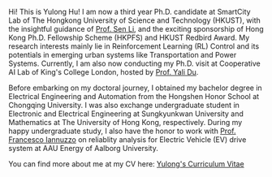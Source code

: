 Hi! This is Yulong Hu! I am now a third year Ph.D. candidate at SmartCity Lab of The Hongkong University of Science and Technology (HKUST), with the insightful guidance of [Prof. Sen Li](https://seng.hkust.edu.hk/about/people/faculty/sen-li), and the exciting sponsorship of Hong Kong Ph.D. Fellowship Scheme (HKPFS) and HKUST Redbird Award. My research interests mainly lie in Reinforcement Learning (RL) Control and its potentials in emerging urban systems like Transportation and Power Systems. Currently, I am also now conducting my Ph.D. visit at Cooperative AI Lab of King's College London, hosted by [Prof. Yali Du](https://www.kcl.ac.uk/people/yali-du).

Before embarking on my doctoral journey, I obtained my bachelor degree in Electrical Engineering and Automation from the Hongshen Honor School at Chongqing University. I was also exchange undergraduate student in Electronic and Electrical Engineering at Sungkyunkwan University and Mathematics at The University of Hong Kong, respectively. During my happy undergraduate study, I also have the honor to work with [Prof. Francesco Iannuzzo](https://vbn.aau.dk/en/persons/127149) on reliablity analysis for Electric Vehicle (EV) drive system at AAU Energy of Aalborg University.

You can find more about me at my CV here: [Yulong's Curriculum Vitae](../assets/CV-Hu-Yulong.pdf)
